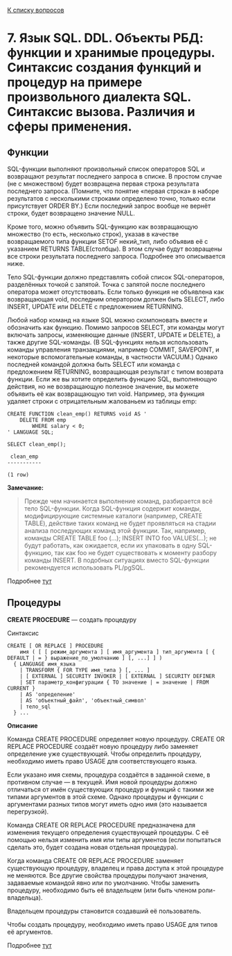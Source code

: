 [К списку вопросов](db_exam.md)

# 7. Язык SQL. DDL. Объекты РБД: функции и хранимые процедуры. Синтаксис создания функций и процедур на примере произвольного диалекта SQL. Синтаксис вызова. Различия и сферы применения.

## Функции

SQL-функции выполняют произвольный список операторов SQL и возвращают результат последнего запроса в списке. В простом случае (не с множеством) будет возвращена первая строка результата последнего запроса. (Помните, что понятие «первая строка» в наборе результатов с несколькими строками определено точно, только если присутствует ORDER BY.) Если последний запрос вообще не вернёт строки, будет возвращено значение NULL.

Кроме того, можно объявить SQL-функцию как возвращающую множество (то есть, несколько строк), указав в качестве возвращаемого типа функции SETOF некий_тип, либо объявив её с указанием RETURNS TABLE(столбцы). В этом случае будут возвращены все строки результата последнего запроса. Подробнее это описывается ниже.

Тело SQL-функции должно представлять собой список SQL-операторов, разделённых точкой с запятой. Точка с запятой после последнего оператора может отсутствовать. Если только функция не объявлена как возвращающая void, последним оператором должен быть SELECT, либо INSERT, UPDATE или DELETE с предложением RETURNING.

Любой набор команд на языке SQL можно скомпоновать вместе и обозначить как функцию. Помимо запросов SELECT, эти команды могут включать запросы, изменяющие данные (INSERT, UPDATE и DELETE), а также другие SQL-команды. (В SQL-функциях нельзя использовать команды управления транзакциями, например COMMIT, SAVEPOINT, и некоторые вспомогательные команды, в частности VACUUM.) Однако последней командой должна быть SELECT или команда с предложением RETURNING, возвращающая результат с типом возврата функции. Если же вы хотите определить функцию SQL, выполняющую действия, но не возвращающую полезное значение, вы можете объявить её как возвращающую тип void. Например, эта функция удаляет строки с отрицательным жалованьем из таблицы emp:
```postgresql
CREATE FUNCTION clean_emp() RETURNS void AS '
    DELETE FROM emp
        WHERE salary < 0;
' LANGUAGE SQL;

SELECT clean_emp();

 clean_emp
-----------

(1 row)
```

**Замечание:** 
> Прежде чем начинается выполнение команд, разбирается всё тело SQL-функции. Когда SQL-функция содержит команды, модифицирующие системные каталоги (например, CREATE TABLE), действие таких команд не будет проявляться на стадии анализа последующих команд этой функции. Так, например, команды CREATE TABLE foo (...); INSERT INTO foo VALUES(...); не будут работать, как ожидается, если их упаковать в одну SQL-функцию, так как foo не будет существовать к моменту разбору команды INSERT. В подобных ситуациях вместо SQL-функции рекомендуется использовать PL/pgSQL.

Подробнее [тут](https://postgrespro.ru/docs/postgrespro/14/xfunc-sql)

## Процедуры

**CREATE PROCEDURE** — создать процедуру

Синтаксис
```postgresql
CREATE [ OR REPLACE ] PROCEDURE
    имя ( [ [ режим_аргумента ] [ имя_аргумента ] тип_аргумента [ { DEFAULT | = } выражение_по_умолчанию ] [, ...] ] )
  { LANGUAGE имя_языка
    | TRANSFORM { FOR TYPE имя_типа } [, ... ]
    | [ EXTERNAL ] SECURITY INVOKER | [ EXTERNAL ] SECURITY DEFINER
    | SET параметр_конфигурации { TO значение | = значение | FROM CURRENT }
    | AS 'определение'
    | AS 'объектный_файл', 'объектный_символ'
    | тело_sql
  } ...
```

**Описание**

Команда CREATE PROCEDURE определяет новую процедуру. CREATE OR REPLACE PROCEDURE создаёт новую процедуру либо заменяет определение уже существующей. Чтобы определить процедуру, необходимо иметь право USAGE для соответствующего языка.

Если указано имя схемы, процедура создаётся в заданной схеме, в противном случае — в текущей. Имя новой процедуры должно отличаться от имён существующих процедур и функций с такими же типами аргументов в этой схеме. Однако процедуры и функции с аргументами разных типов могут иметь одно имя (это называется перегрузкой).

Команда CREATE OR REPLACE PROCEDURE предназначена для изменения текущего определения существующей процедуры. С её помощью нельзя изменить имя или типы аргументов (если попытаться сделать это, будет создана новая отдельная процедура).

Когда команда CREATE OR REPLACE PROCEDURE заменяет существующую процедуру, владелец и права доступа к этой процедуре не меняются. Все другие свойства процедуры получают значения, задаваемые командой явно или по умолчанию. Чтобы заменить процедуру, необходимо быть её владельцем (или быть членом роли-владельца).

Владельцем процедуры становится создавший её пользователь.

Чтобы создать процедуру, необходимо иметь право USAGE для типов её аргументов.

Подробнее [тут](https://postgrespro.ru/docs/postgrespro/14/sql-createprocedure)
